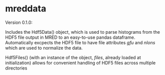 # mreddata

Version 0.1.0:

Includes the Hdf5Data() object, which is used to parse histograms from the HDF5 file output in MRED to an easy-to-use pandas dataframe. Automatically excpects the HDF5 file to have file attributes _gfu_ and _nIons_ which are used to normalize the data. 

Hdf5Files() (with an instance of the object, _files_, already loaded at initialization) allows for convenient handling of HDF5 files across multiple directories
